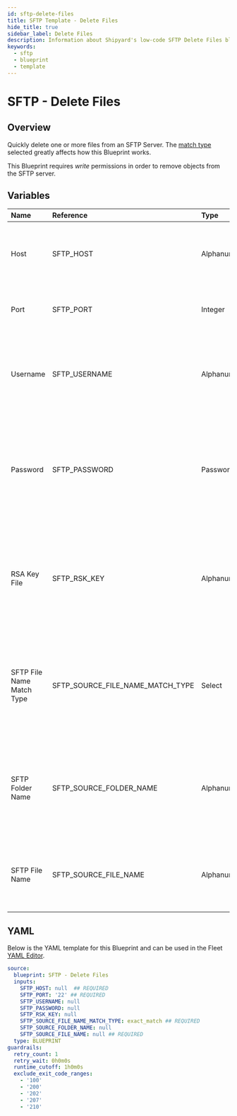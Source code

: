 ```yaml
---
id: sftp-delete-files
title: SFTP Template - Delete Files
hide_title: true
sidebar_label: Delete Files
description: Information about Shipyard's low-code SFTP Delete Files blueprint. Quickly delete one or more files from an SFTP Server. Once the vessel has run successfully, the results cannot be undone.
keywords:
  - sftp
  - blueprint
  - template
---
```


# SFTP - Delete Files

## Overview

Quickly delete one or more files from an SFTP Server. The [match type](https://www.shipyardapp.com/docs/reference/blueprint-library/match-type/) selected greatly affects how this Blueprint works.

This Blueprint requires _write_ permissions in order to remove objects from the SFTP server.

## Variables

| Name | Reference | Type | Required | Default | Options | Description             |
|:-----|:----------|:-----|:---------|:--------|:--------|:------------------------|
| Host | SFTP_HOST | Alphanumeric | :white_check_mark: | - | - | The domain or the IP address of the SFTP Server you want to connect to. |
| Port | SFTP_PORT | Integer | :white_check_mark: | `"22"` | - | Number for the port to connect to. `22` is used by default. |
| Username | SFTP_USERNAME | Alphanumeric | :heavy_minus_sign: | - | - | Value of the configured username in the SFTP server. Can be left blank if the RSA Key is provided |
| Password | SFTP_PASSWORD | Password | :heavy_minus_sign: | - | - | Value of the configured password associated to the username on the SFTP server. Can be left blank if the RSA Key file is provided |
| RSA Key File | SFTP_RSK_KEY | Alphanumeric | :heavy_minus_sign: | - | - | The private key file used to authenticate via ssh into the SFTP server. Can be used in place of the Username and Password. |
| SFTP File Name Match Type | SFTP_SOURCE_FILE_NAME_MATCH_TYPE | Select | :white_check_mark: | `exact_match` | Exact Match: `exact_match`<br></br><br></br>Regex Match: `regex_match`<br></br><br></br> | Determines if the text in "SFTP File Name" will look for one file with exact match, or multiple files using regex. |
| SFTP Folder Name | SFTP_SOURCE_FOLDER_NAME | Alphanumeric | :heavy_minus_sign: | - | - | Name of the folder where the file is stored in the SFTP server.  Leaving blank will default to the root directory. |
| SFTP File Name | SFTP_SOURCE_FILE_NAME | Alphanumeric | :white_check_mark: | - | - | Name of the target file in the SFTP server. Can be regex if "Match Type" is set accordingly. |




## YAML

Below is the YAML template for this Blueprint and can be used in the
Fleet [YAML Editor](../../reference/fleets/yaml-editor.md).

```yaml
source:
  blueprint: SFTP - Delete Files
  inputs:
    SFTP_HOST: null  ## REQUIRED
    SFTP_PORT: '22' ## REQUIRED
    SFTP_USERNAME: null
    SFTP_PASSWORD: null
    SFTP_RSK_KEY: null
    SFTP_SOURCE_FILE_NAME_MATCH_TYPE: exact_match ## REQUIRED
    SFTP_SOURCE_FOLDER_NAME: null
    SFTP_SOURCE_FILE_NAME: null ## REQUIRED
  type: BLUEPRINT
guardrails:
  retry_count: 1
  retry_wait: 0h0m0s
  runtime_cutoff: 1h0m0s
  exclude_exit_code_ranges:
    - '100'
    - '200'
    - '202'
    - '207'
    - '210'
 ```


